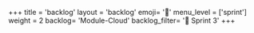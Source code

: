 +++
title = 'backlog'
layout = 'backlog'
emoji= '🥞'
menu_level = ['sprint']
weight = 2
backlog= 'Module-Cloud'
backlog_filter= '📅 Sprint 3'
+++
